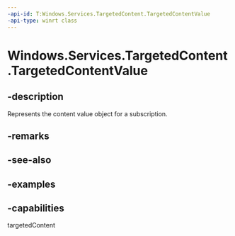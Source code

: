 ```yaml
---
-api-id: T:Windows.Services.TargetedContent.TargetedContentValue
-api-type: winrt class
---
```


<!-- Class syntax.
public class TargetedContentValue 
-->

# Windows.Services.TargetedContent.TargetedContentValue

## -description
Represents the content value object for a subscription.
## -remarks

## -see-also

## -examples

## -capabilities
targetedContent
